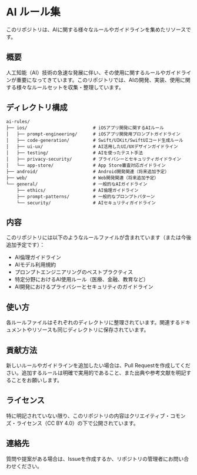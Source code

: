 # AI ルール集

このリポジトリは、AIに関する様々なルールやガイドラインを集めたリソースです。

## 概要

人工知能（AI）技術の急速な発展に伴い、その使用に関するルールやガイドラインが重要になってきています。このリポジトリでは、AIの開発、実装、使用に関する様々なルールセットを収集・整理しています。

## ディレクトリ構成

```
ai-rules/
├── ios/                         # iOSアプリ開発に関するAIルール
│   ├── prompt-engineering/      # iOSアプリ開発用プロンプトガイドライン
│   ├── code-generation/         # Swift/UIKit/SwiftUIコード生成ルール
│   ├── ui-ux/                   # AI活用したUI/UXデザインガイドライン
│   ├── testing/                 # AIを使ったテスト手法
│   ├── privacy-security/        # プライバシーとセキュリティガイドライン
│   └── app-store/               # App Store審査対応ガイドライン
├── android/                     # Android開発関連（将来追加予定）
├── web/                         # Web開発関連（将来追加予定）
└── general/                     # 一般的なAIガイドライン
    ├── ethics/                  # AI倫理ガイドライン
    ├── prompt-patterns/         # 一般的なプロンプトパターン
    └── security/                # AIセキュリティガイドライン
```

## 内容

このリポジトリには以下のようなルールファイルが含まれています（または今後追加予定です）：

- AI倫理ガイドライン
- AIモデル利用規約
- プロンプトエンジニアリングのベストプラクティス
- 特定分野におけるAI使用ルール（医療、金融、教育など）
- AI開発におけるプライバシーとセキュリティのガイドライン

## 使い方

各ルールファイルはそれぞれのディレクトリに整理されています。関連するドキュメントやリソースも同じディレクトリに保存されています。

## 貢献方法

新しいルールやガイドラインを追加したい場合は、Pull Requestを作成してください。追加するルールは明確で実用的であること、また出典や参考文献を明記することをお願いします。

## ライセンス

特に明記されていない限り、このリポジトリの内容はクリエイティブ・コモンズ・ライセンス（CC BY 4.0）の下で公開されています。

## 連絡先

質問や提案がある場合は、Issueを作成するか、リポジトリの管理者にお問い合わせください。